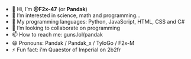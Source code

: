 - 👋 Hi, I’m **@F2x-47** (or **Pandak**)
- 👀 I’m interested in science, math and programming...
- 🧠 My programming languages: Python, JavaScript, HTML, CSS and C#
- 💞️ I’m looking to collaborate on programming
- 📫 How to reach me: guns.lol/pandak
- 😄 Pronouns: Pandak / Pandak_x / TyloGo / F2x-M
- ⚡ Fun fact: i'm Quaestor of Imperial on 2b2fr
